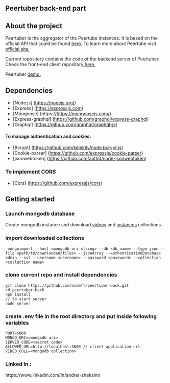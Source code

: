 ## Peertuber back-end part 

## About the project 

Peertuber is the aggregator of the Peertube instances. It is based on the official API that could be found <a href="https://instances.joinpeertube.org/instances" target="_blank">here.</a> To learn more about Peertube visit  <a href="https://joinpeertube.org" target="_blank">official site.</a>

Current repository contains the code of the backend server of Peertuber. Check the front-end client repository<a href="https://github.com/acdmft/peertuber-front" target="_blank"> here.</a> 

Peertuber <a href="https://peertuber.vercel.app" target="_blank">demo.</a>

## Dependencies 
* [Node.js] (https://nodejs.org/)
* [Express] (https://expressjs.com)
* [Mongoose] (https://https://mongoosejs.com/)
* [Express-graphql] (https://github.com/graphql/express-graphql)
* [Graphql] (https://github.com/graphql/graphql-js)

#### To manage authentication and cookies: 
* [Bcrypt] (https://github.com/kelektiv/node.bcrypt.js)
* [Cookie-parser] (https://github.com/expressjs/cookie-parser)
* [jsonwebtoken] (https://github.com/auth0/node-jsonwebtoken)

### To implement CORS 
* [Cors] (https://github.com/expressjs/cors)

## Getting started 

### Launch mongodb database 
Create mongodb instance and download <a href="https://drive.google.com/file/d/1Q789y5QzP29LoNwOs2V22ACxb5ZcnY22/view?usp=sharing" target="_blank">videos</a> and 
<a href="https://drive.google.com/file/d/1cT5U5yZdwdSDUC9_I9sVUqpyDfIXPAZ3/view?usp=sharing" target="_blank">instances</a> collections.

### import downloaded collections 
```
 mongoimport --host <mongodb uri string> --db <db_name> --type json --file <path/to/downloaded/files> --jsonArray --authenticationDatabase admin --ssl --username <username> --password <password> --collection <collection name>
```

### clone current repo and install dependencies 
```
git clone https://github.com/acdmft/peertuber-back.git
cd peertuber-back 
npm install
// to start server 
node server
```

### create  .env file in the root directory and put inside following variables
```
PORT=5000
MONGO_URI=<mongodb uri>
SERVER_CODE=<secret code>
ALLOWED_URL=http://localhost:3000 // client application url
VIDEO_COLL=<mongodb collection>
```

 

<h3>Linked In :</h3>
<p>https://www.linkedin.com/in/andrei-zheksim/</p>
